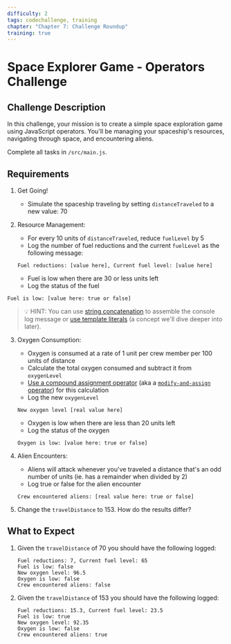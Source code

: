 ```yaml
---
difficulty: 2
tags: codechallenge, training
chapter: "Chapter 7: Challenge Roundup"
training: true
---
```


# Space Explorer Game - Operators Challenge

## Challenge Description

In this challenge, your mission is to create a simple space exploration game using JavaScript operators. You'll be managing your spaceship's resources, navigating through space, and encountering aliens. 

Complete all tasks in `/src/main.js`.

## Requirements

1. Get Going!
   - Simulate the spaceship traveling by setting `distanceTraveled` to a new value: 70
  
2. Resource Management:
   - For every 10 units of `distanceTraveled`, reduce `fuelLevel` by 5
   - Log the number of fuel reductions and the current `fuelLevel` as the following message:
   ```
   Fuel reductions: [value here], Current fuel level: [value here]
   ```
   - Fuel is low when there are 30 or less units left
   - Log the status of the fuel
  ```
  Fuel is low: [value here: true or false]
  ```

> 💡 HINT: You can use [string concatenation](https://javascript.info/operators#string-concatenation-with-binary) to assemble the console log message or [use template literals](https://developer.mozilla.org/en-US/docs/Web/JavaScript/Reference/Template_literals) (a concept we'll dive deeper into later).

3. Oxygen Consumption:
   - Oxygen is consumed at a rate of 1 unit per crew member per 100 units of distance
   - Calculate the total oxygen consumed and subtract it from `oxygenLevel`
   - [Use a compound assignment operator](https://www.educative.io/answers/what-are-compound-operators-in-javascript) (aka a [`modify-and-assign` operator](https://javascript.info/operators#modify-in-place)) for this calculation
   - Log the new `oxygenLevel`
   ```
   New oxygen level [real value here]
   ```
   - Oxygen is low when there are less than 20 units left
   - Log the status of the oxygen
   ```
   Oxygen is low: [value here: true or false]
   ```

4. Alien Encounters:
   - Aliens will attack whenever you've traveled a distance that's an odd number of units (ie. has a remainder when divided by 2)
   - Log true or false for the alien encounter
   ```
   Crew encountered aliens: [real value here: true or false]
   ```

5. Change the `travelDistance` to 153. How do the results differ?

## What to Expect

1. Given the `travelDistance` of 70 you should have the following logged:
   ```
   Fuel reductions: 7, Current fuel level: 65
   Fuel is low: false
   New oxygen level: 96.5
   Oxygen is low: false
   Crew encountered aliens: false
   ```
2. Given the `travelDistance` of 153 you should have the following logged:
   ```
   Fuel reductions: 15.3, Current fuel level: 23.5
   Fuel is low: true
   New oxygen level: 92.35
   Oxygen is low: false
   Crew encountered aliens: true
   ```

